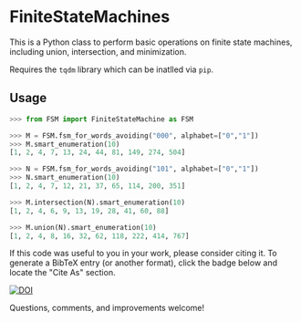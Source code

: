 # FiniteStateMachines

This is a Python class to perform basic operations on finite state machines,
including union, intersection, and minimization.

Requires the `tqdm` library which can be inatlled via `pip`.

## Usage
```python
>>> from FSM import FiniteStateMachine as FSM

>>> M = FSM.fsm_for_words_avoiding("000", alphabet=["0","1"])
>>> M.smart_enumeration(10)
[1, 2, 4, 7, 13, 24, 44, 81, 149, 274, 504]

>>> N = FSM.fsm_for_words_avoiding("101", alphabet=["0","1"])
>>> N.smart_enumeration(10)
[1, 2, 4, 7, 12, 21, 37, 65, 114, 200, 351]

>>> M.intersection(N).smart_enumeration(10)
[1, 2, 4, 6, 9, 13, 19, 28, 41, 60, 88]

>>> M.union(N).smart_enumeration(10)
[1, 2, 4, 8, 16, 32, 62, 118, 222, 414, 767]
```

If this code was useful to you in your work, please consider citing it. To generate a BibTeX entry (or another format), click the badge below and locate the "Cite As" section.

[![DOI](https://zenodo.org/badge/DOI/10.5281/zenodo.4592556.svg)](https://zenodo.org/badge/latestdoi/330728356)


Questions, comments, and improvements welcome!
